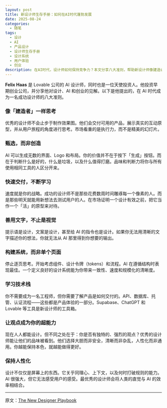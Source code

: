 ```yaml
---
layout: post
title: 新设计师生存手册：如何在AI时代蓬勃发展
date: 2025-08-24
categories:
  - 随笔
tags:
  - 设计
  - AI
  - 产品设计
  - 设计师生存手册
  - 设计系统
  - 用户体验
  - 创业
description: 在AI时代，设计师如何保持竞争力？本文分享八大准则，帮助新设计师像建造者一样思考、快速交付、善用AI工具，并构建设计系统。掌握这些策略，让你在技术变革中持续成长，打造真正有价值的产品体验。
---
```

**Felix Haas** 是 Lovable 公司的 AI 设计师，同时也是一位天使投资人。他投资早期创业公司，并分享他对设计、AI 和创业的见解。以下是他提出的，在 AI 时代成为一名成功设计师的八大准则。

### 像「建造者」一样思考

优秀的设计师不会止步于制作效果图。他们会交付可用的产品，展示真实的互动原型，并从用户旅程的角度进行思考。市场看重的是执行力，而不是精美的幻灯片。

### 甄选，而非创造

AI 可以生成无数的界面、Logo 和布局。你的价值并不在于按下「生成」按钮。而在于判断什么是好的，什么是垃圾，以及什么值得打磨。品味和判断力将你与所有使用相同工具的人区分开来。

### 快速交付，不断学习

速度就是你的战略。成功的设计师不是那些花费数周时间雕琢每一个像素的人。而是那些明天就能用新想法去测试用户的人。在市场证明一个设计有效之前，把它当作一个「活」的原型来对待。

### 善用文字，不止是视觉

提示语是设计，文案是设计，甚至给 AI 的指令也是设计。如果你无法用清晰的文字描述你的想法，你就无法从 AI 那里得到你想要的输出。

### 构建系统，而非单个页面

停止逐页思考。开始考虑组件、设计令牌（tokens）和流程。AI 在遵循结构时表现最佳。一个定义良好的设计系统能为你带来一致性、速度和规模化的清晰度。

### 学习技术栈

你不需要成为一名工程师，但你需要了解产品是如何交付的。API、数据库、托管、认证流程——这些都是产品体验的一部分。Supabase、ChatGPT 和 Lovable 等工具是新设计师的工具箱。

### 让观点成为你的超能力

现在人人都能设计。但不同之处在于：你是否有独特的、强烈的观点？优秀的设计师能让他们的品味被看到。他们选择大胆而非安全，清晰而非杂乱，人性化而非通用。你越能保持本色，就越能做得更好。

### 保持人性化

设计不仅仅是屏幕上的东西。它关乎同理心、上下文，以及何时打破规则的能力。AI 很强大，但它无法感受用户的感受。最优秀的设计师会将人类的直觉与 AI 的效率相结合。

---

原文：[The New Designer Playbook](https://x.com/felixhhaas/status/1957090942948958462)
